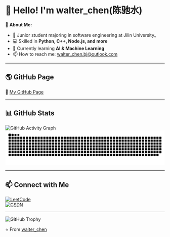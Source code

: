 # 👋 Hello! I'm walter_chen(陈驰水)  

🔭 **About Me:**  
- 🚀 Junior student majoring in software engineering at Jilin University。
- 💻 Skilled in **Python, C++, Node.js, and more**  
- 🌱 Currently learning **AI & Machine Learning**  
- 📫 How to reach me: [walter_chen.bj@outlook.com](mailto:walter_chen.bj@outlook.com)  

---

## 🌎 GitHub Page  
🔗 [My GitHub Page](https://ChenChiShui.github.io/)  

---

## 📊 GitHub Stats  

![GitHub Activity Graph](https://github-readme-activity-graph.vercel.app/graph?username=ChenChiShui&theme=github-dark)  
![GitHub Snake](https://github.com/ChenChiShui/ChenChiShui/blob/output/github-contribution-grid-snake.svg)  

---

## 📫 Connect with Me  

[![LeetCode](https://img.shields.io/badge/-LeetCode-orange?style=flat&logo=LeetCode&logoColor=white)](https://leetcode.cn/u/walter_chen/)  
[![CSDN](https://img.shields.io/badge/-CSDN-red?style=flat&logo=C&logoColor=white)](https://blog.csdn.net/m0_72113406?spm=1000.2115.3001.5343)  

---

![GitHub Trophy](https://github-profile-trophy.vercel.app/?username=ChenChiShui&theme=darkhub&column=2&title=Commits,Experience)  

⭐️ From [walter_chen](https://github.com/ChenChiShui)
